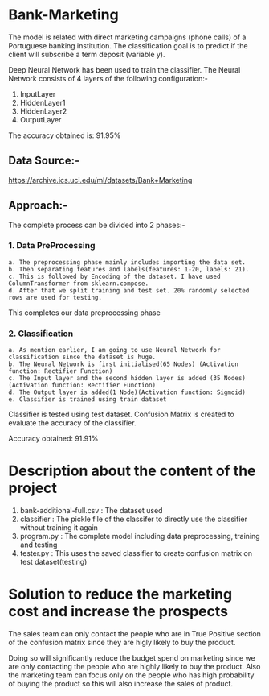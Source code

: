# Bank-Marketing
The model is related with direct marketing campaigns (phone calls) of a Portuguese banking institution. The classification goal is to predict if the client will subscribe a term deposit (variable y). 

Deep Neural Network has been used to train the classifier.
The Neural Network consists of 4 layers of the following configuration:-
1. InputLayer         
2. HiddenLayer1          
3. HiddenLayer2         
4. OutputLayer

The accuracy obtained is: 91.95%

## Data Source:- 
https://archive.ics.uci.edu/ml/datasets/Bank+Marketing

## Approach:- 
The complete process can be divided into 2 phases:-
### 1. Data PreProcessing
	a. The preprocessing phase mainly includes importing the data set. 
	b. Then separating features and labels(features: 1-20, labels: 21). 
	c. This is followed by Encoding of the dataset. I have used ColumnTransformer from sklearn.compose.
	d. After that we split training and test set. 20% randomly selected rows are used for testing.
This completes our data preprocessing phase

### 2. Classification
	a. As mention earlier, I am going to use Neural Network for classification since the dataset is huge.
	b. The Neural Network is first initialised(65 Nodes) (Activation function: Rectifier Function)
	c. The Input layer and the second hidden layer is added (35 Nodes)(Activation function: Rectifier Function)
	d. The Output layer is added(1 Node)(Activation function: Sigmoid)
	e. Classifier is trained using train dataset
Classifier is tested using test dataset. 
Confusion Matrix is created to evaluate the accuracy of the classifier. 

Accuracy obtained: 91.91%

# Description about the content of the project

1. bank-additional-full.csv : The dataset used
2. classifier : The pickle file of the classifer to directly use the classifier without training it again
3. program.py : The complete model including data preprocessing, training and testing
4. tester.py : This uses the saved classifier to create confusion matrix on test dataset(testing)

# Solution to reduce the marketing cost and increase the prospects

The sales team can only contact the people who are in True Positive section of the confusion matrix since they are higly likely to buy the product.

Doing so will significantly reduce the budget spend on marketing since we are only contacting the people who are highly likely to buy the product. Also the marketing team can focus only on the people who has high probability of buying the product so this will also increase the sales of product.  
